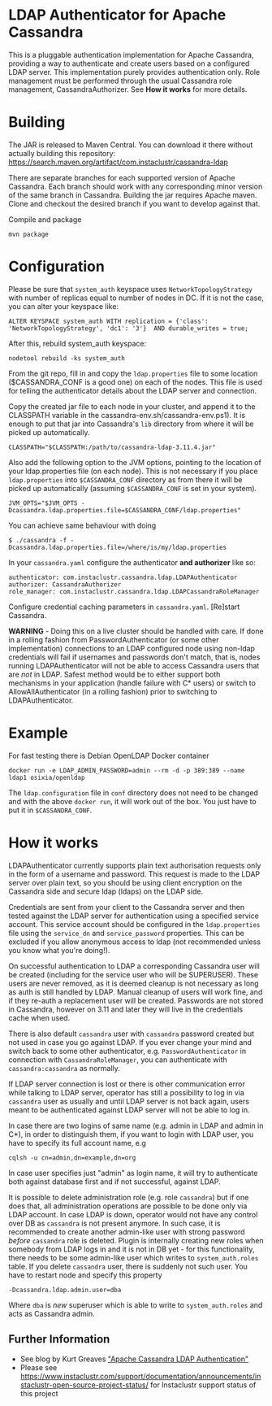 LDAP Authenticator for Apache Cassandra
=======================================

This is a pluggable authentication implementation for Apache Cassandra, providing a way to authenticate and create users based on a configured LDAP server.
This implementation purely provides authentication only. Role management must be performed through the usual Cassandra role management, CassandraAuthorizer. See **How it works** for more details.

Building
========

The JAR is released to Maven Central. You can download it there without actually building this repository: https://search.maven.org/artifact/com.instaclustr/cassandra-ldap

There are separate branches for each supported version of Apache Cassandra. Each branch should work with any corresponding minor version of the same branch in Cassandra.
Building the jar requires Apache maven. Clone and checkout the desired branch if you want to develop against that.

Compile and package

    mvn package

Configuration
=============

Please be sure that `system_auth` keyspace uses `NetworkTopologyStrategy` with number of replicas equal to number of nodes in DC. If it is not 
the case, you can alter your keyspace like:

    ALTER KEYSPACE system_auth WITH replication = {'class': 'NetworkTopologyStrategy', 'dc1': '3'}  AND durable_writes = true;
    
After this, rebuild system_auth keyspace:

    nodetool rebuild -ks system_auth

From the git repo, fill in and copy the `ldap.properties` file to some location ($CASSANDRA_CONF is a good one) on each of the nodes. This file is used for telling the authenticator details about the LDAP server and connection.

Copy the created jar file to each node in your cluster, and append it to the CLASSPATH variable in the cassandra-env.sh/cassandra-env.ps1). It is enough to put that jar into 
Cassandra's `lib` directory from where it will be picked up automatically.

    CLASSPATH="$CLASSPATH:/path/to/cassandra-ldap-3.11.4.jar"

Also add the following option to the JVM options, pointing to the location of your ldap.properties file (on each node). This is not necessary if you place `ldap.properties` into 
`$CASSANDRA_CONF` directory as from there it will be picked up automatically (assuming `$CASSANDRA_CONF` is set in your system).

    JVM_OPTS="$JVM_OPTS -Dcassandra.ldap.properties.file=$CASSANDRA_CONF/ldap.properties"
    
You can achieve same behaviour with doing

    $ ./cassandra -f -Dcassandra.ldap.properties.file=/where/is/my/ldap.properties

In your `cassandra.yaml` configure the authenticator **and authorizer** like so:

    authenticator: com.instaclustr.cassandra.ldap.LDAPAuthenticator
    authorizer: CassandraAuthorizer
    role_manager: com.instaclustr.cassandra.ldap.LDAPCassandraRoleManager

Configure credential caching parameters in `cassandra.yaml`.
[Re]start Cassandra.

**WARNING** - Doing this on a live cluster should be handled with care. If done in a rolling fashion from PasswordAuthenticator (or some other implementation) connections to an LDAP configured node using non-ldap credentials will fail if usernames and passwords don't match, that is, nodes running LDAPAuthenticator will not be able to access Cassandra users that are *not* in LDAP. Safest method would be to either support both mechanisms in your application (handle failure with C* users) or switch to AllowAllAuthenticator (in a rolling fashion) prior to switching to LDAPAuthenticator.

Example
============

For fast testing there is Debian OpenLDAP Docker container

    docker run -e LDAP_ADMIN_PASSWORD=admin --rm -d -p 389:389 --name ldap1 osixia/openldap

The `ldap.configuration` file in `conf` directory does not need to be changed and with the above `docker run`, it will work out of the box. You just 
have to put it in `$CASSANDRA_CONF`.

How it works
============

LDAPAuthenticator currently supports plain text authorisation requests only in the form of a username and password. This request is made to the LDAP server over plain text, so you should be using client encryption on the Cassandra side and secure ldap (ldaps) on the LDAP side.

Credentials are sent from your client to the Cassandra server and then tested against the LDAP server for authentication using a specified service account. This service account should be configured in the `ldap.properties` file using the `service_dn` and `service_password` properties. This can be excluded if you allow anonymous access to ldap (not recommended unless you know what you're doing!).

On successful authentication to LDAP a corresponding Cassandra user will be created (including for the service user who will be SUPERUSER). These users are never removed, as it is deemed cleanup is not necessary as long as auth is still handled by LDAP. Manual cleanup of users will work fine, and if they re-auth a replacement user will be created. Passwords are not stored in Cassandra, however on 3.11 and later they will live in the credentials cache when used.

There is also default `cassandra` user with `cassandra` password created but not used in case you go against LDAP. If you ever change your mind and switch 
back to some other authenticator, e.g. `PasswordAuthenticator` in connection with `CassandraRoleManager`, you can authenticate with `cassandra:cassandra` as normally.

If LDAP server connection is lost or there is other communication error while talking to LDAP server, operator has still a possibility to log in via 
`cassandra` user as usually and until LDAP server is not back again, users meant to be authenticated against LDAP server will not be able to log in.

In case there are two logins of same name (e.g. admin in LDAP and admin in C*), 
in order to distinguish them, if you want to login with LDAP user, you have to 
specify its full account name, e.g

    cqlsh -u cn=admin,dn=example,dn=org

In case user specifies just "admin" as login name, it will try to authenticate 
both against database first and if not successful, against LDAP.

It is possible to delete administration role (e.g. role `cassandra`) but if one does that, all administration operations are possible to 
be done only via LDAP account. In case LDAP is down, operator would not have any control over DB as `cassandra` is not present anymore. 
In such case, it is recommended to create another admin-like user with strong password _before_ `cassandra` role is deleted. Plugin is internally creating new roles 
when somebody from LDAP logs in and it is not in DB yet - for this functionality, there needs to be some admin-like user which writes to `system_auth.roles` table.
If you delete `cassandra` user, there is suddenly not such user. You have to restart node and specify this property

    -Dcassandra.ldap.admin.user=dba
    
Where `dba` is _new_ superuser which is able to write to `system_auth.roles` and acts as Cassandra admin. 

## Further Information
- See blog by Kurt Greaves ["Apache Cassandra LDAP Authentication"](https://www.instaclustr.com/apache-cassandra-ldap-authentication/)
- Please see https://www.instaclustr.com/support/documentation/announcements/instaclustr-open-source-project-status/ for Instaclustr support status of this project
